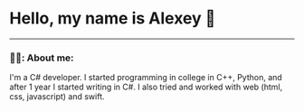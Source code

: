 # Hello, my name is Alexey 👋

----

### 🧑‍💻: About me:

I'm a C# developer. I started programming in college in C++, Python, and after 1 year I started writing in C#. I also tried and worked with web (html, css, javascript) and swift.
<!--
**Enchu/Enchu** is a ✨ _special_ ✨ repository because its `README.md` (this file) appears on your GitHub profile.

Here are some ideas to get you started:

- 🔭 I’m currently working on ...
- 🌱 I’m currently learning ...
- 👯 I’m looking to collaborate on ...
- 🤔 I’m looking for help with ...
- 💬 Ask me about ...
- 📫 How to reach me: ...
- 😄 Pronouns: ...
- ⚡ Fun fact: ...
-->
